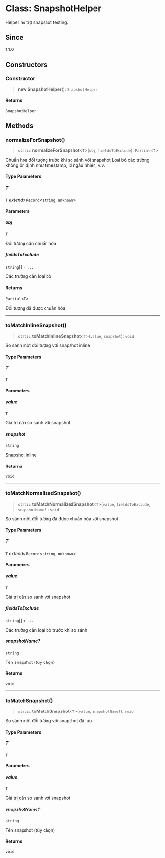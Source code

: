 # Class: SnapshotHelper

Helper hỗ trợ snapshot testing.

## Since

1.1.0

## Constructors

<a id="constructor"></a>

### Constructor

> **new SnapshotHelper**(): `SnapshotHelper`

#### Returns

`SnapshotHelper`

## Methods

<a id="normalizeforsnapshot"></a>

### normalizeForSnapshot()

> `static` **normalizeForSnapshot**\<`T`\>(`obj`, `fieldsToExclude`): `Partial`\<`T`\>

Chuẩn hóa đối tượng trước khi so sánh với snapshot
Loại bỏ các trường không ổn định như timestamp, id ngẫu nhiên, v.v.

#### Type Parameters

##### T

`T` *extends* `Record`\<`string`, `unknown`\>

#### Parameters

##### obj

`T`

Đối tượng cần chuẩn hóa

##### fieldsToExclude

`string`[] = `...`

Các trường cần loại bỏ

#### Returns

`Partial`\<`T`\>

Đối tượng đã được chuẩn hóa

***

<a id="tomatchinlinesnapshot"></a>

### toMatchInlineSnapshot()

> `static` **toMatchInlineSnapshot**\<`T`\>(`value`, `snapshot`): `void`

So sánh một đối tượng với snapshot inline

#### Type Parameters

##### T

`T`

#### Parameters

##### value

`T`

Giá trị cần so sánh với snapshot

##### snapshot

`string`

Snapshot inline

#### Returns

`void`

***

<a id="tomatchnormalizedsnapshot"></a>

### toMatchNormalizedSnapshot()

> `static` **toMatchNormalizedSnapshot**\<`T`\>(`value`, `fieldsToExclude`, `snapshotName?`): `void`

So sánh một đối tượng đã được chuẩn hóa với snapshot

#### Type Parameters

##### T

`T` *extends* `Record`\<`string`, `unknown`\>

#### Parameters

##### value

`T`

Giá trị cần so sánh với snapshot

##### fieldsToExclude

`string`[] = `...`

Các trường cần loại bỏ trước khi so sánh

##### snapshotName?

`string`

Tên snapshot (tùy chọn)

#### Returns

`void`

***

<a id="tomatchsnapshot"></a>

### toMatchSnapshot()

> `static` **toMatchSnapshot**\<`T`\>(`value`, `snapshotName?`): `void`

So sánh một đối tượng với snapshot đã lưu

#### Type Parameters

##### T

`T`

#### Parameters

##### value

`T`

Giá trị cần so sánh với snapshot

##### snapshotName?

`string`

Tên snapshot (tùy chọn)

#### Returns

`void`
